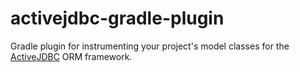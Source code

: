# activejdbc-gradle-plugin
Gradle plugin for instrumenting your project's model classes for the [ActiveJDBC](http://javalite.io/activejdbc) ORM framework.
